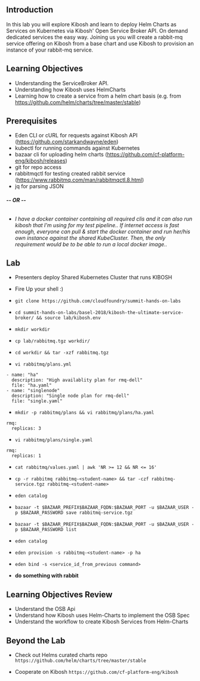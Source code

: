 ## Introduction
In this lab you will explore Kibosh and learn to deploy Helm Charts as Services on Kubernetes via Kibosh' Open Service Broker API. On demand dedicated services the easy way.  Joining us you will create a rabbit-mq service offering on Kibosh from a base chart and use Kibosh to provision an instance of your rabbit-mq service.


## Learning Objectives
- Understanding the ServiceBroker API.
- Understanding how Kibosh uses HelmCharts
- Learning how to create a service from a helm chart basis (e.g. from https://github.com/helm/charts/tree/master/stable)


## Prerequisites
- Eden CLI or cURL for requests against Kibosh API (https://github.com/starkandwayne/eden)
- kubectl for running commands against Kubernetes 
- bazaar cli for uploading helm charts (https://github.com/cf-platform-eng/kibosh/releases)
- git for repo access
- rabbitmqctl for testing created rabbit service (https://www.rabbitmq.com/man/rabbitmqctl.8.html)
- jq for parsing JSON
###### __-- OR --__
- *I have a docker container containing all required clis and it can also run kibosh that I'm using for my test pipeline.. If internet access is fast enough, everyone can pull & start the docker container and run her/his own instance against the shared KubeCluster. Then, the only requirement would be to be able to run a local docker image..*
  
## Lab

- Presenters deploy Shared Kubernetes Cluster that runs KIBOSH

- Fire Up your shell :)

- `git clone https://github.com/cloudfoundry/summit-hands-on-labs`

- `cd summit-hands-on-labs/basel-2018/kibosh-the-ultimate-service-broker/ && source lab/kibosh.env `

- `mkdir workdir`

- `cp lab/rabbitmq.tgz workdir/`

- `cd workdir && tar -xzf rabbitmq.tgz`

- `vi rabbitmq/plans.yml`

```
- name: "ha"
  description: "High availablity plan for rmq-dell"
  file: "ha.yaml"
- name: "singlenode"
  description: "Single node plan for rmq-dell"
  file: "single.yaml"
```

- `mkdir -p rabbitmq/plans && vi rabbitmq/plans/ha.yaml`
```
rmq:
  replicas: 3
```
- `vi rabbitmq/plans/single.yaml`
```
rmq:
  replicas: 1
```
- `cat rabbitmq/values.yaml | awk 'NR >= 12 && NR <= 16'`

- `cp -r rabbitmq rabbitmq-<student-name> && tar -czf rabbitmq-service.tgz rabbitmq-<student-name>`
- `eden catalog`
- `bazaar -t $BAZAAR_PREFIX$BAZAAR_FQDN:$BAZAAR_PORT -u $BAZAAR_USER -p $BAZAAR_PASSWORD save rabbitmq-service.tgz`
- `bazaar -t $BAZAAR_PREFIX$BAZAAR_FQDN:$BAZAAR_PORT -u $BAZAAR_USER -p $BAZAAR_PASSWORD list`
- `eden catalog`
- `eden provision -s rabbitmq-<student-name> -p ha`
- `eden bind -s <service_id_from_previous command>`
- **do something with rabbit** 

## Learning Objectives Review
- Understand the OSB Api
- Understand how Kibosh uses Helm-Charts to implement the OSB Spec
- Understand the workflow to create Kibosh Services from Helm-Charts

## Beyond the Lab

- Check out Helms curated charts repo
`https://github.com/helm/charts/tree/master/stable`

- Cooperate on Kibosh
`https://github.com/cf-platform-eng/kibosh`

